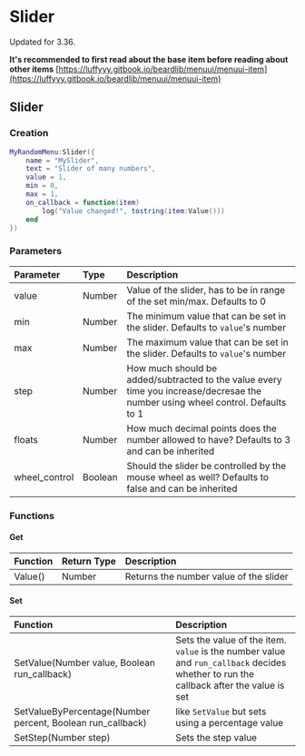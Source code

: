 # Slider

Updated for 3.36.

**It's recommended to first read about the base item before reading about other items** [https://luffyyy.gitbook.io/beardlib/menuui/menuui-item](https://luffyyy.gitbook.io/beardlib/menuui/menuui-item)

## Slider

### Creation

```lua
MyRandomMenu:Slider({
    name = "MySlider",
    text = "Slider of many numbers",
    value = 1,
    min = 0,
    max = 1,
    on_callback = function(item)
        log("Value changed!", tostring(item:Value()))
    end
})
```

### Parameters

| Parameter | Type | Description |
| :--- | :--- | :--- |
| value | Number | Value of the slider, has to be in range of the set min/max. Defaults to 0 |
| min | Number | The minimum value that can be set in the slider. Defaults to `value`'s number |
| max | Number | The maximum value that can be set in the slider. Defaults to `value`'s number |
| step | Number | How much should be added/subtracted to the value every time you increase/decresae the number using wheel control. Defaults to 1 |
| floats | Number | How much decimal points does the number allowed to have? Defaults to 3 and can be inherited |
| wheel\_control | Boolean | Should the slider be controlled by the mouse wheel as well? Defaults to false and can be inherited |

### Functions

#### Get

| Function | Return Type | Description |
| :--- | :--- | :--- |
| Value\(\) | Number | Returns the number value of the slider |

#### Set

| Function | Description |
| :--- | :--- |
| SetValue\(Number value, Boolean run\_callback\) | Sets the value of the item. `value` is the number value and `run_callback` decides whether to run the callback after the value is set |
| SetValueByPercentage\(Number percent, Boolean run\_callback\) | like `SetValue` but sets using a percentage value |
| SetStep\(Number step\) | Sets the step value |

